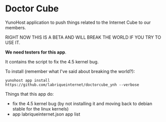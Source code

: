 # Doctor Cube

YunoHost application to push things related to the Internet Cube to our
members.

RIGHT NOW THIS IS A BETA AND WILL BREAK THE WORLD IF YOU TRY TO USE IT.

**We need testers for this app**.

It contains the script to fix the 4.5 kernel bug.

To install (remember what I've said about breaking the world?):

    yunohost app install https://github.com/labriqueinternet/doctorcube_ynh --verbose

Things that this app do:

* fix the 4.5 kernel bug (by not installing it and moving back to debian stable for the linux kernels)
* app labriqueinternet.json app list
